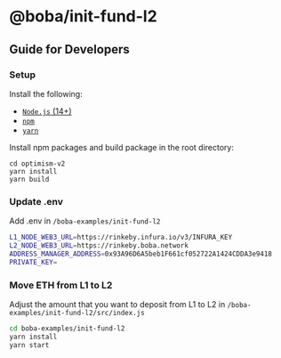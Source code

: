 # @boba/init-fund-l2

## Guide for Developers

### Setup

Install the following:

- [`Node.js` (14+)](https://nodejs.org/en/)
- [`npm`](https://www.npmjs.com/get-npm)
- [`yarn`](https://classic.yarnpkg.com/en/docs/install/)

Install npm packages and build package in the root directory:

```
cd optimism-v2
yarn install
yarn build
```

### Update .env

Add .env in `/boba-examples/init-fund-l2`

```bash
L1_NODE_WEB3_URL=https://rinkeby.infura.io/v3/INFURA_KEY
L2_NODE_WEB3_URL=https://rinkeby.boba.network
ADDRESS_MANAGER_ADDRESS=0x93A96D6A5beb1F661cf052722A1424CDDA3e9418
PRIVATE_KEY=
```

### Move ETH from L1 to L2

Adjust the amount that you want to deposit from L1 to L2 in `/boba-examples/init-fund-l2/src/index.js`

```bash
cd boba-examples/init-fund-l2
yarn install
yarn start
```

